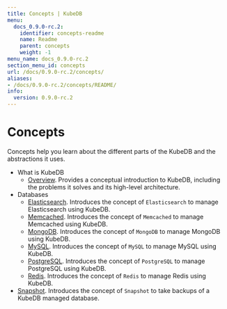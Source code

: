 ```yaml
---
title: Concepts | KubeDB
menu:
  docs_0.9.0-rc.2:
    identifier: concepts-readme
    name: Readme
    parent: concepts
    weight: -1
menu_name: docs_0.9.0-rc.2
section_menu_id: concepts
url: /docs/0.9.0-rc.2/concepts/
aliases:
- /docs/0.9.0-rc.2/concepts/README/
info:
  version: 0.9.0-rc.2
---
```


# Concepts

Concepts help you learn about the different parts of the KubeDB and the abstractions it uses.

- What is KubeDB
  - [Overview](/docs/0.9.0-rc.2/concepts/what-is-kubedb/overview). Provides a conceptual introduction to KubeDB, including the problems it solves and its high-level architecture.
- Databases
  - [Elasticsearch](/docs/0.9.0-rc.2/concepts/databases/elasticsearch). Introduces the concept of `Elasticsearch` to manage Elasticsearch using KubeDB.
  - [Memcached](/docs/0.9.0-rc.2/concepts/databases/memcached). Introduces the concept of `Memcached` to manage Memcached using KubeDB.
  - [MongoDB](/docs/0.9.0-rc.2/concepts/databases/mongodb). Introduces the concept of `MongoDB` to manage MongoDB using KubeDB.
  - [MySQL](/docs/0.9.0-rc.2/concepts/databases/mysql). Introduces the concept of `MySQL` to manage MySQL using KubeDB.
  - [PostgreSQL](/docs/0.9.0-rc.2/concepts/databases/postgres). Introduces the concept of `PostgreSQL` to manage PostgreSQL using KubeDB.
  - [Redis](/docs/0.9.0-rc.2/concepts/databases/redis). Introduces the concept of `Redis` to manage Redis using KubeDB.
- [Snapshot](/docs/0.9.0-rc.2/concepts/snapshot). Introduces the concept of `Snapshot` to take backups of a KubeDB managed database.
